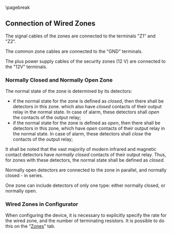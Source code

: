 \pagebreak

## Connection of Wired Zones

The signal cables of the zones are connected to the terminals "Z1" and "Z2".

The common zone cables are connected to the “GND” terminals.

The plus power supply cables of the security zones (12 V) are connected to the "12V” terminals.

### Normally Closed and Normally Open Zone

The normal state of the zone is determined by its detectors:

* if the normal state for the zone is defined as *closed*, then there shall be detectors in this zone. which also have *closed* contacts of their output relay in the normal state. In case of alarm, these detectors shall *open* the contacts of the output relay;
* if the normal state for the zone is defined as *open*, then there shall be detectors in this zone, which have *open* contacts of their output relay in the normal state. In case of alarm, these detectors shall *close* the contacts of the output relay;

It shall be noted that the vast majority of modern infrared and magnetic contact detectors have *normally closed* contacts of their output relay. Thus, for zones with these detectors, the normal state shall be defined as *closed*.

Normally open detectors are connected to the zone in parallel, and normally closed - in series.

One zone can include detectors of only one type: either normally closed, or normally open.

### Wired Zones in Configurator

When configuring the device, it is necessary to explicitly specify the rate for the wired zone, and the number of terminating resistors. It is possible to do this on the “[Zones](#config-zones)” tab.
